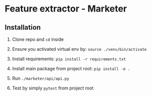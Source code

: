 # Feature extractor - Marketer

## Installation

1. Clone repo and `cd` inside

2. Ensure you activated virtual env by: `source ./venv/bin/activate`

3. Install requirements: `pip install -r requirements.txt`

4. Install main package from project root: `pip install -e .`

5. Run `./marketer/api/api.py` 

6. Test by simply `pytest` from project root